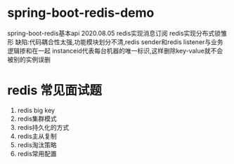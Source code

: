 # spring-boot-redis-demo
spring-boot-redis基本api
2020.08.05 redis实现消息订阅
redis实现分布式锁雏形
缺陷:代码耦合性太强,功能模块划分不清,redis sender和redis listener与业务逻辑掺和在一起
instanceid代表每台机器的唯一标识,这样删除key-value就不会被别的实例误删

# redis 常见面试题
1. redis big key
2. redis集群模式
3. redis持久化的方式
4. redis主从复制
5. redis淘汰策略
6. redis常用配置